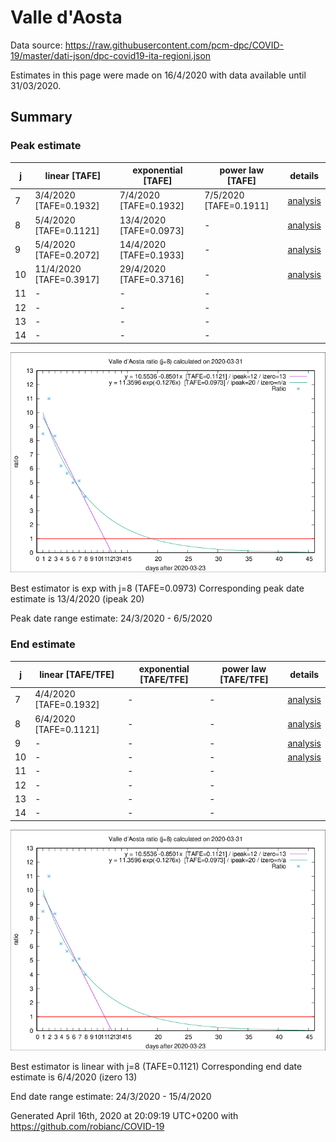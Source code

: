 # Valle d'Aosta


Data source: https://raw.githubusercontent.com/pcm-dpc/COVID-19/master/dati-json/dpc-covid19-ita-regioni.json

Estimates in this page were made on 16/4/2020 with data available until 31/03/2020.


## Summary 

### Peak estimate 
|j|linear [TAFE]|exponential [TAFE]|power law [TAFE]|details|
|---|----|-----------|---------|-------|
|7|3/4/2020 [TAFE=0.1932]|7/4/2020 [TAFE=0.1932]|7/5/2020 [TAFE=0.1911]|[analysis](COVID-19_valle_d'aosta_j7_2020-03-31.md)|
|8|5/4/2020 [TAFE=0.1121]|13/4/2020 [TAFE=0.0973]|-|[analysis](COVID-19_valle_d'aosta_j8_2020-03-31.md)|
|9|5/4/2020 [TAFE=0.2072]|14/4/2020 [TAFE=0.1933]|-|[analysis](COVID-19_valle_d'aosta_j9_2020-03-31.md)|
|10|11/4/2020 [TAFE=0.3917]|29/4/2020 [TAFE=0.3716]|-|[analysis](COVID-19_valle_d'aosta_j10_2020-03-31.md)|
|11|-|-|-||
|12|-|-|-||
|13|-|-|-||
|14|-|-|-||

![best peak estimate](COVID-19_valle_d'aosta_j8_2020-03-31.png)

Best estimator is exp with j=8 (TAFE=0.0973)
Corresponding peak date estimate is 13/4/2020 (ipeak 20)


Peak date range estimate: 24/3/2020 - 6/5/2020

### End estimate 
|j|linear [TAFE/TFE]|exponential [TAFE/TFE]|power law [TAFE/TFE]|details|
|---|----|-----------|---------|-------|
|7|4/4/2020 [TAFE=0.1932]|-|-|[analysis](COVID-19_valle_d'aosta_j7_2020-03-31.md)|
|8|6/4/2020 [TAFE=0.1121]|-|-|[analysis](COVID-19_valle_d'aosta_j8_2020-03-31.md)|
|9|-|-|-|[analysis](COVID-19_valle_d'aosta_j9_2020-03-31.md)|
|10|-|-|-|[analysis](COVID-19_valle_d'aosta_j10_2020-03-31.md)|
|11|-|-|-||
|12|-|-|-||
|13|-|-|-||
|14|-|-|-||

![best zero estimate](COVID-19_valle_d'aosta_j8_2020-03-31.png)

Best estimator is linear with j=8 (TAFE=0.1121)
Corresponding end date estimate is 6/4/2020 (izero 13)


End date range estimate: 24/3/2020 - 15/4/2020

Generated April 16th, 2020 at 20:09:19 UTC+0200 with https://github.com/robianc/COVID-19
